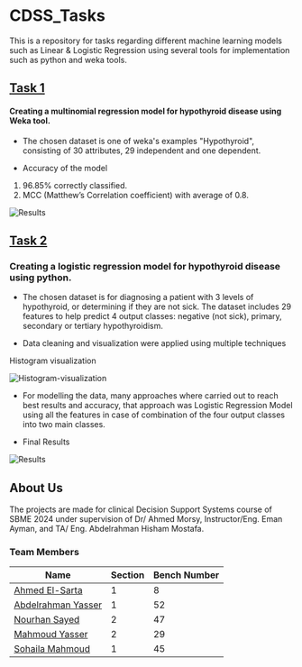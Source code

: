 # CDSS_Tasks

This is a repository for tasks regarding  different machine learning models such as Linear & Logistic Regression using several tools for implementation such as python and weka tools.

## [Task 1](https://github.com/mahmoud1yaser/CDSS_Tasks/tree/main/Task1)
#### Creating a multinomial regression model for hypothyroid disease using Weka tool.


* The chosen dataset is one of weka's examples "Hypothyroid", consisting of 30 attributes, 29 independent and one dependent.

* Accuracy of the model
1. 96.85% correctly classified.
2. MCC (Matthew’s Correlation coefficient) with average of 0.8.

![Results](https://user-images.githubusercontent.com/81927516/226500141-adde2bbb-1f19-4706-9d58-2b5cc8821ac3.png)


## [Task 2](https://github.com/mahmoud1yaser/CDSS_Tasks/tree/main/Task2)
### Creating a logistic regression model for hypothyroid disease using python.

* The chosen dataset is for diagnosing a patient with 3 levels of hypothyroid, or determining if they are not sick.
The dataset includes 29 features to help predict 4 output classes: negative (not sick), primary, secondary or tertiary hypothyroidism.

* Data cleaning and visualization were applied using multiple techniques

Histogram visualization

![Histogram-visualization](https://user-images.githubusercontent.com/81927516/226503258-2e194e04-0765-4a5a-9da5-c10043a101a5.png)

* For modelling the data, many approaches where carried out to reach best results and accuracy, that approach was Logistic Regression Model using all the features in case of combination of the four output classes into two main classes.

* Final Results

![Results](https://user-images.githubusercontent.com/81927516/226503788-75841cae-587c-47b8-b7ed-0dff772f0e3d.png)



## About Us

 The projects are made for clinical Decision Support Systems course of SBME 2024 under supervision of Dr/ Ahmed Morsy, Instructor/Eng. Eman Ayman, and TA/ Eng. Abdelrahman Hisham Mostafa.

### Team Members

Name| Section | Bench Number |
--- | --- | --- |
[Ahmed El-Sarta](https://github.com/ahmed-elsarta "Ahmed El-Sarta")| 1 | 8
[Abdelrahman Yasser](https://github.com/Abdelrhman012 "Abdelrahman Yasser") | 1 | 52
[Nourhan Sayed](https://github.com/nourhansayed102 "Nourhan Sayed") | 2 | 47
[Mahmoud Yasser](https://github.com/mahmoud1yaser "Mahmoud Yasser") | 2 | 29
[Sohaila Mahmoud](https://github.com/sohailamahmoud "Sohaila Mahmoud") | 1 | 45
